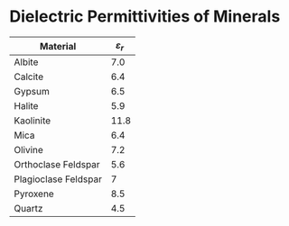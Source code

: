 # Dielectric Permittivities of Minerals

| **Material**         | *ε*<sub>*r*</sub>  |
|----------------------|--------------------|
| Albite               | 7.0                |
| Calcite              | 6.4                |
| Gypsum               | 6.5                |
| Halite               | 5.9                |
| Kaolinite            | 11.8               |
| Mica                 | 6.4                |
| Olivine              | 7.2                |
| Orthoclase Feldspar  | 5.6                |
| Plagioclase Feldspar | 7                  |
| Pyroxene             | 8.5                |
| Quartz               | 4.5                |
